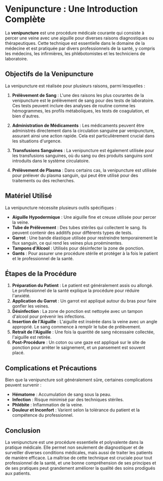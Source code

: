 # Venipuncture : Une Introduction Complète

La **venipuncture** est une procédure médicale courante qui consiste à percer une veine avec une aiguille pour diverses raisons diagnostiques ou thérapeutiques. Cette technique est essentielle dans le domaine de la médecine et est pratiquée par divers professionnels de la santé, y compris les médecins, les infirmières, les phlébotomistes et les techniciens de laboratoire.

## Objectifs de la Venipuncture

La venipuncture est réalisée pour plusieurs raisons, parmi lesquelles :

1. **Prélèvement de Sang** : L'une des raisons les plus courantes de la venipuncture est le prélèvement de sang pour des tests de laboratoire. Ces tests peuvent inclure des analyses de routine comme les hémogrammes, les profils métaboliques, les tests de coagulation, et bien d'autres.

2. **Administration de Médicaments** : Les médicaments peuvent être administrés directement dans la circulation sanguine par venipuncture, assurant ainsi une action rapide. Cela est particulièrement crucial dans les situations d'urgence.

3. **Transfusions Sanguines** : La venipuncture est également utilisée pour les transfusions sanguines, où du sang ou des produits sanguins sont introduits dans le système circulatoire.

4. **Prélèvement de Plasma** : Dans certains cas, la venipuncture est utilisée pour prélever du plasma sanguin, qui peut être utilisé pour des traitements ou des recherches.

## Matériel Utilisé

La venipuncture nécessite plusieurs outils spécifiques :

- **Aiguille Hypodermique** : Une aiguille fine et creuse utilisée pour percer la veine.
- **Tube de Prélèvement** : Des tubes stériles qui collectent le sang. Ils peuvent contenir des additifs pour différents types de tests.
- **Garrot** : Une bande élastique utilisée pour restreindre temporairement le flux sanguin, ce qui rend les veines plus proéminentes.
- **Tampons d'Alcool** : Utilisés pour désinfecter la zone de ponction.
- **Gants** : Pour assurer une procédure stérile et protéger à la fois le patient et le professionnel de la santé.

## Étapes de la Procédure

1. **Préparation du Patient** : Le patient est généralement assis ou allongé. Le professionnel de la santé explique la procédure pour réduire l'anxiété.
2. **Application du Garrot** : Un garrot est appliqué autour du bras pour faire gonfler les veines.
3. **Désinfection** : La zone de ponction est nettoyée avec un tampon d'alcool pour prévenir les infections.
4. **Insertion de l'Aiguille** : L'aiguille est insérée dans la veine avec un angle approprié. Le sang commence à remplir le tube de prélèvement.
5. **Retrait de l'Aiguille** : Une fois la quantité de sang nécessaire collectée, l'aiguille est retirée.
6. **Post-Procédure** : Un coton ou une gaze est appliqué sur le site de ponction pour arrêter le saignement, et un pansement est souvent placé.

## Complications et Précautions

Bien que la venipuncture soit généralement sûre, certaines complications peuvent survenir :

- **Hématome** : Accumulation de sang sous la peau.
- **Infection** : Risque minimisé par des techniques stériles.
- **Phlébite** : Inflammation de la veine.
- **Douleur et Inconfort** : Varient selon la tolérance du patient et la compétence du professionnel.

## Conclusion

La venipuncture est une procédure essentielle et polyvalente dans la pratique médicale. Elle permet non seulement de diagnostiquer et de surveiller diverses conditions médicales, mais aussi de traiter les patients de manière efficace. La maîtrise de cette technique est cruciale pour tout professionnel de la santé, et une bonne compréhension de ses principes et de ses pratiques peut grandement améliorer la qualité des soins prodigués aux patients.